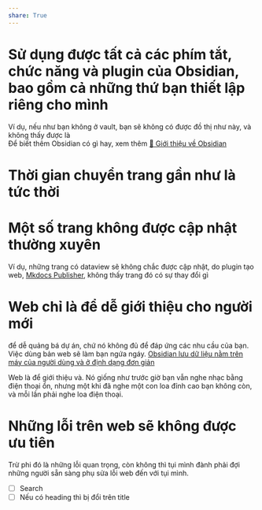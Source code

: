 ```yaml
---  
share: True  
---  
```

# Sử dụng được tất cả các phím tắt, chức năng và plugin của Obsidian, bao gồm cả những thứ bạn thiết lập riêng cho mình  
Ví dụ, nếu như bạn không ở vault, bạn sẽ không có được đồ thị như này, và không thấy được là    
Để biết thêm Obsidian có gì hay, xem thêm [💎 Giới thiệu về Obsidian](../../%F0%9F%93%9C%20T%C3%A0i%20nguy%C3%AAn/%F0%9F%92%8E%20Gi%E1%BB%9Bi%20thi%E1%BB%87u%20v%E1%BB%81%20Obsidian/index.md)  
# Thời gian chuyển trang gần như là tức thời  
# Một số trang không được cập nhật thường xuyên   
Ví dụ, những trang có dataview sẽ không chắc được cập nhật, do plugin tạo web, [Mkdocs Publisher](https://obsidian-publisher.netlify.app/github%20publisher/commands/#upload "Commands - Obsidian Mkdocs Publisher"), không thấy trang đó có sự thay đổi gì  
  
# Web chỉ là để dễ giới thiệu cho người mới  
để dễ quảng bá dự án, chứ nó không đủ để đáp ứng các nhu cầu của bạn. Việc dùng bản web sẽ làm bạn ngứa ngáy. [Obsidian lưu dữ liệu nằm trên máy của người dùng và ở định dạng đơn giản](../../%F0%9F%93%9C%20T%C3%A0i%20nguy%C3%AAn/%F0%9F%92%8E%20Gi%E1%BB%9Bi%20thi%E1%BB%87u%20v%E1%BB%81%20Obsidian/M%C3%B4%20t%E1%BA%A3%20v%E1%BB%81%20Obsidian/Obsidian%20l%C6%B0u%20d%E1%BB%AF%20li%E1%BB%87u%20n%E1%BA%B1m%20tr%C3%AAn%20m%C3%A1y%20c%E1%BB%A7a%20ng%C6%B0%E1%BB%9Di%20d%C3%B9ng%20v%C3%A0%20%E1%BB%9F%20%C4%91%E1%BB%8Bnh%20d%E1%BA%A1ng%20%C4%91%C6%A1n%20gi%E1%BA%A3n.md)  
  
Web là để giới thiệu và. Nó giống như trước giờ bạn vẫn nghe nhạc bằng điện thoại ổn, nhưng một khi đã nghe một con loa đỉnh cao bạn không còn, và mỗi lần phải nghe loa điện thoại.    
  
# Những lỗi trên web sẽ không được ưu tiên  
Trừ phi đó là những lỗi quan trọng, còn không thì tụi mình đành phải đợi những người sẵn sàng phụ sửa lỗi web đến với tụi mình.  
  
- [ ] Search   
- [ ] Nếu có heading thì bị đổi trên title
